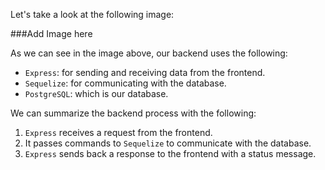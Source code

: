 Let's take a look at the following image:

###Add Image here

As we can see in the image above, our backend uses the following:

- `Express`: for sending and receiving data from the frontend.
- `Sequelize`: for communicating with the database.
- `PostgreSQL`: which is our database.

We can summarize the backend process with the following:

1. `Express` receives a request from the frontend.
2. It passes commands to `Sequelize` to communicate with the database.
3. `Express` sends back a response to the frontend with a status message.

